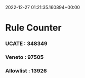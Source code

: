2022-12-27 01:21:35.160894+00:00
# Rule Counter 
 ### UCATE : 348349

 ### Veneto : 97505

 ### Allowlist : 13926